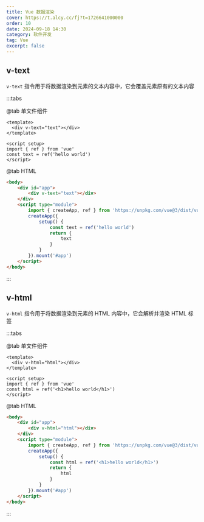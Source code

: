 ```yaml
---
title: Vue 数据渲染
cover: https://t.alcy.cc/fj?t=1726641000000
order: 10
date: 2024-09-18 14:30
category: 软件开发
tag: Vue
excerpt: false
---
```

## v-text

`v-text` 指令用于将数据渲染到元素的文本内容中，它会覆盖元素原有的文本内容

:::tabs

@tab 单文件组件

```vue
<template>
  <div v-text="text"></div>
</template>

<script setup>
import { ref } from 'vue'
const text = ref('hello world')
</script>
```
@tab HTML
```html
<body>
    <div id="app">
        <div v-text="text"></div>
    </div>
    <script type="module">
        import { createApp, ref } from 'https://unpkg.com/vue@3/dist/vue.esm-browser.js'
        createApp({
            setup() {
                const text = ref('hello world')
                return {
                    text
                }
            }
        }).mount('#app')
    </script>
</body>
```
:::
## v-html

`v-html` 指令用于将数据渲染到元素的 HTML 内容中，它会解析并渲染 HTML 标签

:::tabs

@tab 单文件组件

```vue
<template>
  <div v-html="html"></div>
</template>

<script setup>
import { ref } from 'vue'
const html = ref('<h1>hello world</h1>')
</script>
```
@tab HTML
```html
<body>
    <div id="app">
        <div v-html="html"></div>
    </div>
    <script type="module">
        import { createApp, ref } from 'https://unpkg.com/vue@3/dist/vue.esm-browser.js'
        createApp({
            setup() {
                const html = ref('<h1>hello world</h1>')
                return {
                    html
                }
            }
        }).mount('#app')
    </script>
</body>
```
:::